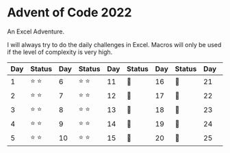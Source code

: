 # **Advent of Code 2022**

An Excel Adventure.

I will always try to do the daily challenges in Excel. Macros will only be used if the level of complexity is very high.



| Day  | Status | Day  | Status | Day  | Status | Day  | Status | Day  | Status |
| ---- | ------ | ---- | ------ | ---- | ------ | ---- | ------ | ---- | ------ |
| 1 | :star: :star: | 6 | :star: :star: | 11 | :calendar:  | 16 | :calendar:  | 21 | :calendar:  |
| 2 | :star: :star: | 7 | :star: :star: | 12 | :calendar:  | 17 | :calendar:  | 22 | :calendar: |
| 3 | :star: :star: | 8 | :star: :star: | 13 | :calendar:  | 18 | :calendar: | 23 | :calendar: |
| 4 | :star: :star: | 9 | :star: :star: | 14 | :calendar:  | 19 | :calendar:  | 24 | :calendar: |
| 5 | :star: :star: | 10 |  :star: :star: | 15 | :calendar:  | 20 | :calendar: | 25 | :calendar: |
